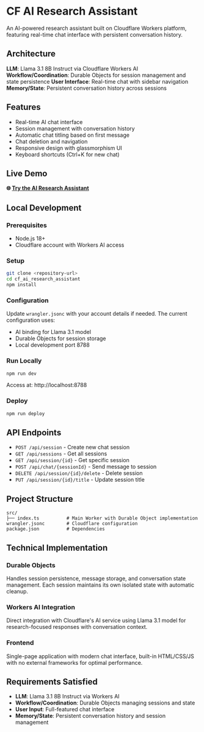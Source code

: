 # CF AI Research Assistant

An AI-powered research assistant built on Cloudflare Workers platform, featuring real-time chat interface with persistent conversation history.

## Architecture

**LLM**: Llama 3.1 8B Instruct via Cloudflare Workers AI
**Workflow/Coordination**: Durable Objects for session management and state persistence
**User Interface**: Real-time chat with sidebar navigation
**Memory/State**: Persistent conversation history across sessions

## Features

- Real-time AI chat interface
- Session management with conversation history
- Automatic chat titling based on first message
- Chat deletion and navigation
- Responsive design with glassmorphism UI
- Keyboard shortcuts (Ctrl+K for new chat)

## Live Demo

**🌐 [Try the AI Research Assistant](https://cf-ai-research-assistant.satulurisrinath.workers.dev)**

## Local Development

### Prerequisites
- Node.js 18+
- Cloudflare account with Workers AI access

### Setup
```bash
git clone <repository-url>
cd cf_ai_research_assistant
npm install
```

### Configuration
Update `wrangler.jsonc` with your account details if needed. The current configuration uses:
- AI binding for Llama 3.1 model
- Durable Objects for session storage
- Local development port 8788

### Run Locally
```bash
npm run dev
```
Access at: http://localhost:8788

### Deploy
```bash
npm run deploy
```

## API Endpoints

- `POST /api/session` - Create new chat session
- `GET /api/sessions` - Get all sessions
- `GET /api/session/{id}` - Get specific session
- `POST /api/chat/{sessionId}` - Send message to session
- `DELETE /api/session/{id}/delete` - Delete session
- `PUT /api/session/{id}/title` - Update session title

## Project Structure

```
src/
├── index.ts          # Main Worker with Durable Object implementation
wrangler.jsonc        # Cloudflare configuration
package.json          # Dependencies
```

## Technical Implementation

### Durable Objects
Handles session persistence, message storage, and conversation state management. Each session maintains its own isolated state with automatic cleanup.

### Workers AI Integration
Direct integration with Cloudflare's AI service using Llama 3.1 model for research-focused responses with conversation context.

### Frontend
Single-page application with modern chat interface, built-in HTML/CSS/JS with no external frameworks for optimal performance.

## Requirements Satisfied

- **LLM**: Llama 3.1 8B Instruct via Workers AI
- **Workflow/Coordination**: Durable Objects managing sessions and state
- **User Input**: Full-featured chat interface
- **Memory/State**: Persistent conversation history and session management